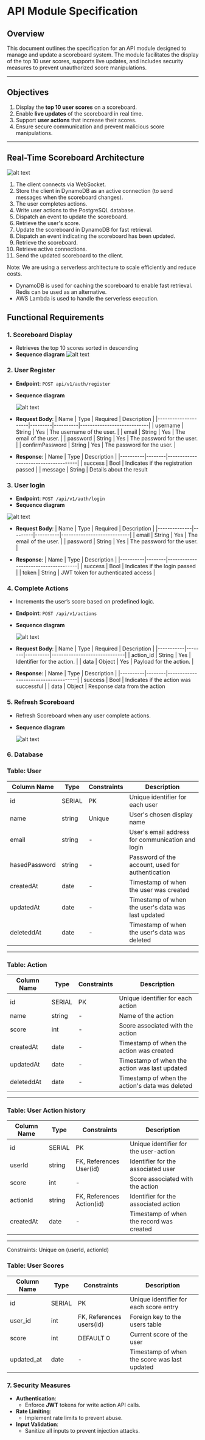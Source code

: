 # API Module Specification

## Overview
This document outlines the specification for an API module designed to manage and update a scoreboard system. The module facilitates the display of the top 10 user scores, supports live updates, and includes security measures to prevent unauthorized score manipulations.

---

## Objectives
1. Display the **top 10 user scores** on a scoreboard.
2. Enable **live updates** of the scoreboard in real time.
3. Support **user actions** that increase their scores.
4. Ensure secure communication and prevent malicious score manipulations.

---

## Real-Time Scoreboard Architecture
![alt text](https://imagestech.s3.ap-southeast-1.amazonaws.com/99tech.drawio.png)

1. The client connects via WebSocket.
2. Store the client in DynamoDB as an active connection (to send messages when the scoreboard changes).
3. The user completes actions.
4. Write user actions to the PostgreSQL database.
5. Dispatch an event to update the scoreboard.
6. Retrieve the user's score.
7. Update the scoreboard in DynamoDB for fast retrieval.
8. Dispatch an event indicating the scoreboard has been updated.
9. Retrieve the scoreboard.
10. Retrieve active connections.
11. Send the updated scoreboard to the client.

Note: We are using a serverless architecture to scale efficiently and reduce costs.
- DynamoDB is used for caching the scoreboard to enable fast retrieval. Redis can be used as an alternative.
- AWS Lambda is used to handle the serverless execution.

## Functional Requirements

### 1. Scoreboard Display
- Retrieves the top 10 scores sorted in descending
- **Sequence diagram**
   ![alt text](https://uml.planttext.com/plantuml/png/TPBBJiCm44NtaV8FymCLiAqKrDBmaWegH8XbvDW3M2HsvPa4yVVOYL5eQtQsvzxZUQs8XUE-Q_CiprXpYx3L0yBBNWb6gAHrs5ZXL8WBoTR1fjLeEDod4omkuHKRil8JkLxlxc496siCIWQs8LIDeJmxL7bRbDLRqJLAUD-TCCgd4D_FIaqoagw7yTCZnypGrb1TVXlHsVBAas81QnyPyAye95uKy6XPlsafmXlSjFOBYYBFggSA5XxwW4JY7UV4db5Y01tOeYhFZkGUC3Sk9gMQaS9EeyUmtSF5EVI4ZbBsVugwHKvMb9GdwqYvZxzFpBD2es9BAGmr-b75RQ2JuOOYflLOmgwdZscjnhRyWi8aLXxij-y7)

### 2. User Register
- **Endpoint**: `POST api/v1/auth/register`
- **Sequence diagram**

   ![alt text](https://uml.planttext.com/plantuml/png/TP8_JyGm3CLtVmgFCA1ZOA43EgbmOWDTWTsqBeq8IMMxL_Zsf7-kkfvWIYA_z_9pdAqQYNLV7ioPPtnL5jppXrCJCXS3xdpi0QYqA9Xxny40fXMlxZ2FmIHwdrmPFZyLBxYXpfgDZ14iS29OoJDy8-ygCaONsixqJ5cm75p9ANK_Hs7W7hl41yTQajsJqJifPvWtN7wYgqS9aXUcwWVvEtaryNkRUZihB55dS3VNjyEvzguqOA_porIH5KEqoNuACcypV2Hji2NLFahrDsf11rwwIUtN4Ox54MJ9AhgoPFsVSZKedSHrvu531Qlt77pZp0QFjZ6acoxcT4o3VH29SWcmJSxq6Nu1)

- **Request Body**:
  | Name                | Type    | Required | Description                |
  |---------------------|---------|----------|----------------------------|
  | username            | String  | Yes      | The username of the user.  |
  | email               | String  | Yes      | The email of the user.     |
  | password            | String  | Yes      | The password for the user. |
  | confirmPassword     | String  | Yes      | The password for the user. |

- **Response**:
  | Name     | Type   | Description                         |
  |----------|--------|-------------------------------------|
  | success  | Bool   | Indicates if the registration passed |
  | message  | String | Details about the result 

### 3. User login
- **Endpoint**: `POST /api/v1/auth/login`
- **Sequence diagram**

![alt text](https://uml.planttext.com/plantuml/png/VP7TIWCn48Nl0tc7ym9B5RpQ2obK54HGw5Qlq-xK1jDCIMPRzUdDJ-jg1U-I-VauPyuqYWaoR9rMOiKH5f427lZLUjmwFa0OToIuV-dGyHjvhRGoA-60cRFa9V_h2yqrPkmbi7E9qUBfSTvXOWRPJ5m6fi6n_MkunRDnjZT2i7utI3mVdLFOsnKbw95qAgJUZH6pD97Q8dJ8-fSVeAsnoTIfYMQajDMazMikRfpKGiyKuLb0xpOAaiMTYV70eSU-ohFiiKxSf0_u5jMSURcwkCJ2PzySx2VrMf6BnyiMT8Jn_GYtiVB_XPRjd8BK5CZtvVG_pfGtIX9_fxMQfeKIirPV)

- **Request Body**:
  | Name         | Type    | Required | Description                |
  |--------------|---------|----------|----------------------------|
  | email        | String  | Yes      | The email of the user.     |
  | password     | String  | Yes      | The password for the user. |

- **Response**:
  | Name     | Type   | Description                         |
  |----------|--------|-------------------------------------|
  | success  | Bool   | Indicates if the login passed       |
  | token    | String | JWT token for authenticated access  |

### 4. Complete Actions
- Increments the user’s score based on predefined logic.
- **Endpoint**: `POST /api/v1/actions`
- **Sequence diagram**

   ![alt text](https://uml.planttext.com/plantuml/png/VPCnRy8m48Lt_ueRsm69IamC5RG5YQajALsHiG_5gh7JiqD5VttFSI015POayhtldU_PcOGeATOxAqGqqIAi0X8y-rrbCI9CLJJUmTpw7o6aYfvhrg2BGkGt31vPxI9vQnaSTwXiK25jX0__XGvC0EFsqXejfdKiFPbV9WR985kDOJHyW9MJnweMQ0Ds-FzmltkMVYQTZCptYcVIyKdJxdDjD4YdWPVa1LKWxOr2TdyZhp24usZ70cjU6Dl8a4ITCTjjCQeI2BzhGzYwdxI3C_Eqd2UKJUQ4eRQSSmgmFOPUWgVUbmcCXaDuaXgMt1D3p0bsVAQRGo7fmir9fbf3dQv3La5f0lbukA9UE4MOFXiaA4zuRTHLrGGKQfNY5EXqtxDuBzRpnVmrPM929NE2MywZX8sNT6FuTiugdnC7thROrjOUHDFex73xTs-9eVAEztfNP0Zuii-8FDrdSC9F_b7-0000)

- **Request Body**:
  | Name      | Type   | Required | Description                  |
  |-----------|--------|----------|------------------------------|
  | action_id | String | Yes      | Identifier for the action.   |
  | data      | Object | Yes      | Payload for the action.      |

- **Response**:
  | Name     | Type   | Description                         |
  |----------|--------|-------------------------------------|
  | success  | Bool   | Indicates if the action was successful |
  | data     | Object | Response data from the action

### 5. Refresh Scoreboard
  - Refresh Scoreboard when any user complete actions.

- **Sequence diagram**

   ![alt text](https://uml.planttext.com/plantuml/png/LO-n3eCm34JtIFa7Z-t03p1K3AYTIyICGc9A98YH4uhu-mPQKI5llhjdNn6YvZYFWnJHnG6XmeunzA0CCRQasS9ze4MARTHJGNO3XVns1Y47Jz5rAvXU-nS6k2mkzZ07vCRPQ_B_Z2bJbIg71yPTXM0uuQL8MyZ-n1pgJNM-erEuNBqUoRRfOZqbnq7P8OTw8gKM4_c0tyyBz7PlASK7)

### 6. Database
### Table: User

| Column Name     | Type   | Constraints | Description                                          |
|-------------    |--------|-------------|------------------------------------------------------|
| id              | SERIAL | PK          | Unique identifier for each user                     |
| name            | string | Unique      | User's chosen display name                          |
| email           | string | -           | User's email address for communication and login    |
| hasedPassword   | string | -           | Password of the account, used for authentication    |
| createdAt       | date   | -           | Timestamp of when the user was created              |
| updatedAt       | date   | -           | Timestamp of when the user's data was last updated  |
| deleteddAt      | date   | -           | Timestamp of when the user's data was deleted       |

---

### Table: Action

| Column Name | Type   | Constraints | Description                                          |
|-------------|--------|-------------|------------------------------------------------------|
| id          | SERIAL | PK          | Unique identifier for each action                    |
| name        | string | -           | Name of the action                                   |
| score       | int    | -           | Score associated with the action                     |
| createdAt   | date   | -           | Timestamp of when the action was created             |
| updatedAt   | date   | -           | Timestamp of when the action was last updated        |
| deleteddAt  | date   | -           | Timestamp of when the action's data was deleted      |

---

### Table: User Action history

| Column Name | Type   | Constraints                      | Description                              |
|-------------|--------|----------------------------------|------------------------------------------|
| id          | SERIAL | PK                               | Unique identifier for the user-action    |
| userId      | string | FK, References User(id)          | Identifier for the associated user       |
| score       | int    | -                                | Score associated with the action         |
| actionId    | string | FK, References Action(id)        | Identifier for the associated action     |
| createdAt   | date   | -                                | Timestamp of when the record was created |

---

Constraints: Unique on (userId, actionId)

### Table: User Scores

| Column Name | Type       | Constraints               | Description                                  |
|-------------|------------|---------------------------|----------------------------------------------|
| id          | SERIAL     | PK                        | Unique identifier for each score entry       |
| user_id     | int        | FK, References users(id)  | Foreign key to the users table               |
| score       | int        | DEFAULT 0                 | Current score of the user                    |
| updated_at  | date       | -                         | Timestamp of when the score was last updated |


### 7. Security Measures
- **Authentication**:
  - Enforce **JWT** tokens for write action API calls.
- **Rate Limiting**:
  - Implement rate limits to prevent abuse.
- **Input Validation**:
  - Sanitize all inputs to prevent injection attacks.   